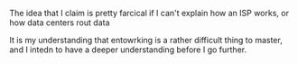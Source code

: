 The idea that I claim is pretty farcical if I can't explain how an ISP works, or how data centers rout data

It is my understanding that entowrking is a rather difficult thing to master, and I intedn to have a deeper understanding before I go further. 